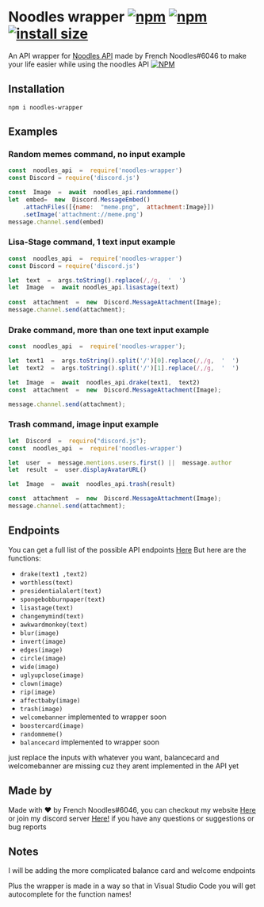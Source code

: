  
# Noodles wrapper [![npm](https://img.shields.io/npm/v/noodles-wrapper.svg)](https://www.npmjs.com/package/noodles-wrapper) [![npm](https://img.shields.io/npm/dt/noodles-wrapper.svg?maxAge=3600)](https://www.npmjs.com/package/noodles-wrapper) [![install size](https://packagephobia.now.sh/badge?p=noodles-wrapper)](https://packagephobia.now.sh/result?p=noodles-wrapper) 



An API wrapper for [Noodles API](https://frenchnoodles.xyz/api) made by French Noodles#6046 to make your life easier while using the noodles API
 [![NPM](https://nodei.co/npm/noodles-wrapper.png?downloads=true&downloadRank=true&stars=true)](https://nodei.co/npm/alexflipnote.js/)
 
 
## Installation
```
npm i noodles-wrapper
```

## Examples
### Random memes command, no input example
```js
const  noodles_api  =  require('noodles-wrapper')
const Discord = require('discord.js')

const  Image  =  await  noodles_api.randommeme()
let  embed=  new  Discord.MessageEmbed()
	.attachFiles([{name:  "meme.png",  attachment:Image}])
	.setImage('attachment://meme.png')
message.channel.send(embed)
```

### Lisa-Stage command, 1 text input example
```js
const  noodles_api  =  require('noodles-wrapper')
const Discord = require('discord.js')

let  text  =  args.toString().replace(/,/g,  '  ')
let  Image  =  await noodles_api.lisastage(text)
  
const  attachment  =  new  Discord.MessageAttachment(Image);
message.channel.send(attachment);
```

###  Drake command, more than one text input example
```js
const  noodles_api  =  require('noodles-wrapper');

let  text1  =  args.toString().split('/')[0].replace(/,/g,  '  ')
let  text2  =  args.toString().split('/')[1].replace(/,/g,  '  ')

let  Image  =  await  noodles_api.drake(text1,  text2)
const  attachment  =  new  Discord.MessageAttachment(Image);

message.channel.send(attachment);
```

### Trash command, image input example
```js
let  Discord  =  require("discord.js");
const  noodles_api  =  require('noodles-wrapper')

let  user  =  message.mentions.users.first() ||  message.author
let  result  =  user.displayAvatarURL()

let  Image  =  await  noodles_api.trash(result)

const  attachment  =  new  Discord.MessageAttachment(Image);
message.channel.send(attachment);
```

## Endpoints
You can get a full list of the possible API endpoints [Here](https://frenchnoodles.xyz/api/endpoints)
But here are the functions:

 - `drake(text1 ,text2)`
 - `worthless(text)`
 - `presidentialalert(text)`
 - `spongebobburnpaper(text)`
 - `lisastage(text)`
 - `changemymind(text)`
 - `awkwardmonkey(text)`
 - `blur(image)`
 - `invert(image)`
 - `edges(image)`
 - `circle(image)`
 - `wide(image)`
 - `uglyupclose(image)`
 - `clown(image)`
 - `rip(image)`
 - `affectbaby(image)`
 - `trash(image)`
 - `welcomebanner` implemented to wrapper soon
 - `boostercard(image)`
 - `randommeme()`
 - `balancecard` implemented to wrapper soon
 
just replace the inputs with whatever you want,
balancecard and welcomebanner are missing cuz they arent implemented in the API yet

## Made by
Made with ❤ by French Noodles#6046, you can checkout my website [Here](https://frenchnoodles.xyz) or join my discord server [Here!](https://frenchnoodles.xyz/discord) if you have any questions or suggestions or bug reports

## Notes
I will be adding the more complicated balance card and welcome endpoints

Plus the wrapper is made in a way so that in Visual Studio Code you will get autocomplete for the function names!


